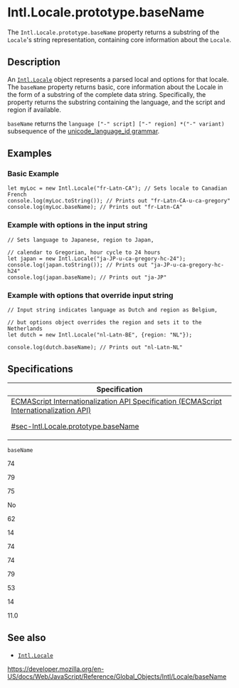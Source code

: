 # Intl.Locale.prototype.baseName

The `Intl.Locale.prototype.baseName` property returns a substring of the `Locale`'s string representation, containing core information about the `Locale`.

## Description

An [`Intl.Locale`](../locale) object represents a parsed local and options for that locale. The `baseName` property returns basic, core information about the Locale in the form of a substring of the complete data string. Specifically, the property returns the substring containing the language, and the script and region if available.

`baseName` returns the `language ["-" script] ["-" region] *("-" variant)` subsequence of the [unicode_language_id grammar](https://www.unicode.org/reports/tr35/#Identifiers).

## Examples

### Basic Example

    let myLoc = new Intl.Locale("fr-Latn-CA"); // Sets locale to Canadian French
    console.log(myLoc.toString()); // Prints out "fr-Latn-CA-u-ca-gregory"
    console.log(myLoc.baseName); // Prints out "fr-Latn-CA"

### Example with options in the input string

    // Sets language to Japanese, region to Japan,

    // calendar to Gregorian, hour cycle to 24 hours
    let japan = new Intl.Locale("ja-JP-u-ca-gregory-hc-24");
    console.log(japan.toString()); // Prints out "ja-JP-u-ca-gregory-hc-h24"
    console.log(japan.baseName); // Prints out "ja-JP"

### Example with options that override input string

    // Input string indicates language as Dutch and region as Belgium,

    // but options object overrides the region and sets it to the Netherlands
    let dutch = new Intl.Locale("nl-Latn-BE", {region: "NL"});

    console.log(dutch.baseName); // Prints out "nl-Latn-NL"

## Specifications

<table>
<thead>
<tr class="header">
<th>Specification</th>
</tr>
</thead>
<tbody>
<tr class="odd">
<td>
<a href="https://tc39.es/ecma402/#sec-Intl.Locale.prototype.baseName">ECMAScript Internationalization API Specification (ECMAScript Internationalization API)
<br/>

<span class="small">#sec-Intl.Locale.prototype.baseName</span>
</a>
</td>
</tr>
</tbody>
</table>

`baseName`

74

79

75

No

62

14

74

74

79

53

14

11.0

## See also

-   [`Intl.Locale`](../locale)

<a href="https://developer.mozilla.org/en-US/docs/Web/JavaScript/Reference/Global_Objects/Intl/Locale/baseName" class="_attribution-link">https://developer.mozilla.org/en-US/docs/Web/JavaScript/Reference/Global_Objects/Intl/Locale/baseName</a>

